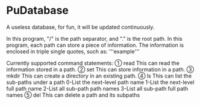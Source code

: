 # PuDatabase
A useless database, for fun, it will be updated continuously.

In this program, "/" is the path separator, and "." is the root path.
In this program, each path can store a piece of information. The information is enclosed in triple single quotes, such as: '''example'''

Currently supported command statements:
①<path> read
This can read the information stored in a path.
②<path> set <info>
This can store information in a path.
③<path> mkdir <directory name>
This can create a directory in an existing path.
④<path> ls <method>
This can list the sub-paths under a path
	0-List the next-level path name
	1-List the next-level full path name
	2-List all sub-path path names
	3-List all sub-path full path names
⑤<path> del
This can delete a path and its subpaths
